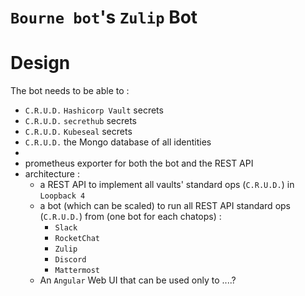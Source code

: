 # `Bourne bot`'s `Zulip` Bot


# Design

The bot needs to be able to :
* `C.R.U.D.` `Hashicorp Vault` secrets
* `C.R.U.D.` `secrethub` secrets
* `C.R.U.D.` `Kubeseal` secrets
* `C.R.U.D.` the Mongo database of all identities
*
* prometheus exporter for both the bot and the REST API
* architecture :
  * a REST API to implement all vaults' standard ops (`C.R.U.D.`) in `Loopback 4`
  * a bot (which can be scaled) to run all REST API  standard ops (`C.R.U.D.`) from (one bot for each chatops) :
    * `Slack`
    * `RocketChat`
    * `Zulip`
    * `Discord`
    * `Mattermost`
   * An `Angular` Web UI that can be used only to ....?
